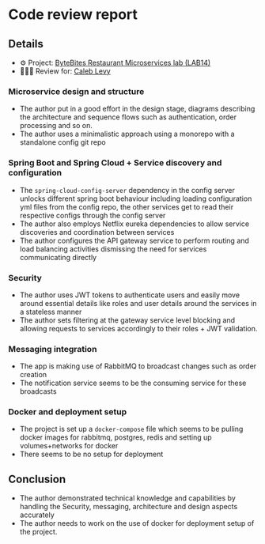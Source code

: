 # Code review report

## Details
- ⚙️ Project: [ByteBites Restaurant Microservices lab (LAB14)](https://github.com/clevy11/Bytebits_Microservices)
- 🧑🏼‍💻 Review for: [Caleb Levy](https://github.com/clevy11)

### Microservice design and structure
- The author put in a good effort in the design stage, diagrams describing the architecture and sequence flows such as authentication, order processing and so on.
- The author uses a minimalistic approach using a monorepo with a standalone config git repo

### Spring Boot and Spring Cloud + Service discovery and configuration
- The `spring-cloud-config-server` dependency in the config server unlocks different spring boot behaviour including loading configuration yml files from the config repo, the other services get to read their respective configs through the config server
- The author also employs Netflix eureka dependencies to allow service discoveries and coordination between services
- The author configures the API gateway service to perform routing and load balancing activities dismissing the need for services communicating directly

### Security
- The author uses JWT tokens to authenticate users and easily move around essential details like roles and user details around the services in a stateless manner
- The author sets filtering at the gateway service level blocking and allowing requests to services accordingly to their roles + JWT validation.

### Messaging integration
- The app is making use of RabbitMQ to broadcast changes such as order creation
- The notification service seems to be the consuming service for these broadcasts

### Docker and deployment setup
- The project is set up a `docker-compose` file which seems to be pulling docker images for rabbitmq, postgres, redis and setting up volumes+networks for docker
- There seems to be no setup for deployment

## Conclusion
- The author demonstrated technical knowledge and capabilities by handling the Security, messaging, architecture and design aspects accurately
- The author needs to work on the use of docker for deployment setup of the project.